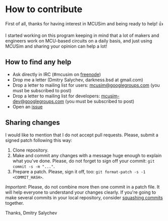 # How to contribute

First of all, thanks for having interest in MCUSim and being ready to help!
:+1:

I started working on this program keeping in mind that a lot of makers and
engineers work on MCU-based circuits on a daily basis, and just using MCUSim
and sharing your opinion can help a lot!

## How to find any help

* Ask directly in IRC (#mcusim on [freenode](https://webchat.freenode.net/))
* Drop me a letter (Dmitry Salychev, darkness.bsd at gmail.com)
* Drop a letter to mailing list for users: mcusim@googlegroups.com
(you must be subscribed to post)
* Drop a letter to mailing list for developers: mcusim-dev@googlegroups.com
(you must be subscribed to post)
* Open an [issue](https://github.com/dsalychev/mcusim/issues)

## Sharing changes

I would like to mention that I do not accept pull requests. Please, submit
a signed patch following this way:

1. Clone repository.
2. Make and commit any changes with a message huge enough to explain what
you've done. Please, do not forget to sign off your commit:
`git commit -s -m "..."`.
3. Prepare a patch. Please, sign it off, too:
`git format-patch -s -1 <COMMIT_HASH>`.

_Important_: Please, do not combine more then one commit in a patch file.
It will help everyone to understand your changes clearly. If you're going
to make several commits in your local repository, consider
[squashing commits](https://stackoverflow.com/a/5201642/2667262) together.

Thanks,
Dmitry Salychev
